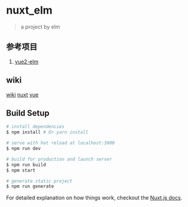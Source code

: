 # nuxt_elm

> a project by elm

## 参考项目
1. [vue2-elm](https://github.com/bailicangdu/vue2-elm)

## wiki
[wiki](https://github.com/mingliao/nuxt_elm/wiki)
[nuxt](https://zh.nuxtjs.org/guide)
[vue](https://cn.vuejs.org/index.html)
## Build Setup

``` bash
# install dependencies
$ npm install # Or yarn install

# serve with hot reload at localhost:3000
$ npm run dev

# build for production and launch server
$ npm run build
$ npm start

# generate static project
$ npm run generate
```

For detailed explanation on how things work, checkout the [Nuxt.js docs](https://github.com/nuxt/nuxt.js).
